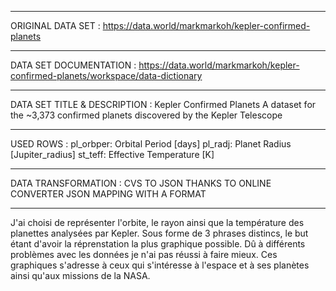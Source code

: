 _____________________________
ORIGINAL DATA SET :
https://data.world/markmarkoh/kepler-confirmed-planets 
_____________________________
DATA SET DOCUMENTATION :
https://data.world/markmarkoh/kepler-confirmed-planets/workspace/data-dictionary
______________________________
DATA SET TITLE & DESCRIPTION :
Kepler Confirmed Planets
A dataset for the ~3,373 confirmed planets discovered by the Kepler Telescope
______________________________
USED ROWS :
pl_orbper: Orbital Period [days]
pl_radj: Planet Radius [Jupiter_radius]
st_teff: Effective Temperature [K]
______________________________
DATA TRANSFORMATION :
CVS TO JSON THANKS TO ONLINE CONVERTER
JSON MAPPING WITH A FORMAT
________________________________________________________________________________________________________________________
J'ai choisi de représenter l'orbite, le rayon ainsi que la température des planettes analysées par Kepler.
Sous forme de 3 phrases distincs, le but étant d'avoir la réprenstation la plus graphique possible. 
Dû à différents problèmes avec les données je n'ai pas réussi à faire mieux. 
Ces graphiques s'adresse à ceux qui s'intéresse à l'espace et à ses planètes ainsi qu'aux missions de la NASA.
